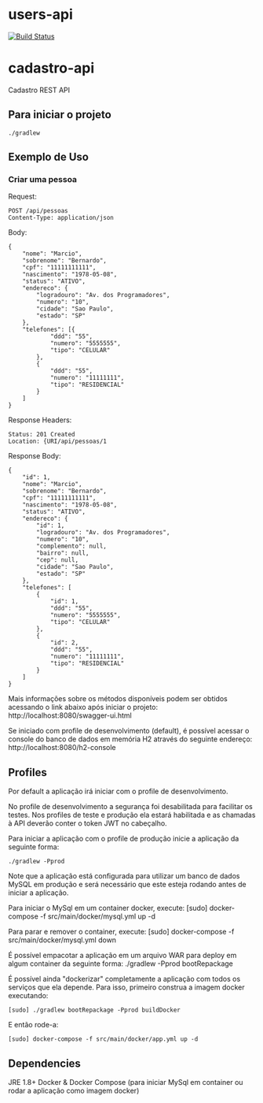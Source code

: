 # users-api

[![Build Status](https://travis-ci.org/mabernardo/cadastro-api.svg?branch=master)](https://travis-ci.org/mabernardo/cadastro-api)

# cadastro-api
Cadastro REST API

## Para iniciar o projeto

    ./gradlew

## Exemplo de Uso

### Criar uma pessoa
Request:

    POST /api/pessoas
    Content-Type: application/json

Body:

    {
        "nome": "Marcio",
        "sobrenome": "Bernardo",
        "cpf": "11111111111",
        "nascimento": "1978-05-08",
        "status": "ATIVO",
        "endereco": {
            "logradouro": "Av. dos Programadores",
            "numero": "10",
            "cidade": "Sao Paulo",
            "estado": "SP"
        },
        "telefones": [{
                "ddd": "55",
                "numero": "5555555",
                "tipo": "CELULAR"
            },
            {
                "ddd": "55",
                "numero": "11111111",
                "tipo": "RESIDENCIAL"
            }
        ]
    }

Response Headers:

    Status: 201 Created
    Location: {URI/api/pessoas/1

Response Body:

    {
        "id": 1,
        "nome": "Marcio",
        "sobrenome": "Bernardo",
        "cpf": "11111111111",
        "nascimento": "1978-05-08",
        "status": "ATIVO",
        "endereco": {
            "id": 1,
            "logradouro": "Av. dos Programadores",
            "numero": "10",
            "complemento": null,
            "bairro": null,
            "cep": null,
            "cidade": "Sao Paulo",
            "estado": "SP"
        },
        "telefones": [
            {
                "id": 1,
                "ddd": "55",
                "numero": "5555555",
                "tipo": "CELULAR"
            },
            {
                "id": 2,
                "ddd": "55",
                "numero": "11111111",
                "tipo": "RESIDENCIAL"
            }
        ]
    }

Mais informações sobre os métodos disponíveis podem ser obtidos acessando o link abaixo após iniciar o projeto:
http://localhost:8080/swagger-ui.html

Se iniciado com profile de desenvolvimento (default), é possível acessar o console do banco de dados em memória H2
através do seguinte endereço:
http://localhost:8080/h2-console


## Profiles

Por default a aplicação irá iniciar com o profile de desenvolvimento.

No profile de desenvolvimento a segurança foi desabilitada para facilitar os testes. Nos profiles de teste e produção
ela estará habilitada e as chamadas à API deverão conter o token JWT no cabeçalho.

Para iniciar a aplicação com o profile de produção inicie a aplicação da seguinte forma:

    ./gradlew -Pprod

Note que a aplicação está configurada para utilizar um banco de dados MySQL em produção e será necessário que este
esteja rodando antes de iniciar a aplicação.

Para iniciar o MySql em um container docker, execute:
    [sudo] docker-compose -f src/main/docker/mysql.yml up -d

Para parar e remover o container, execute:
    [sudo] docker-compose -f src/main/docker/mysql.yml down

É possível empacotar a aplicação em um arquivo WAR para deploy em algum container da seguinte forma:
    ./gradlew -Pprod bootRepackage

É possível ainda "dockerizar" completamente a aplicação com todos os serviços que ela depende.
Para isso, primeiro construa a imagem docker executando:

    [sudo] ./gradlew bootRepackage -Pprod buildDocker

E então rode-a:

    [sudo] docker-compose -f src/main/docker/app.yml up -d

## Dependencies
JRE 1.8+
Docker & Docker Compose (para iniciar MySql em container ou rodar a aplicação como imagem docker)
